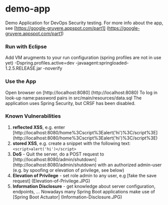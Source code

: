 # demo-app
Demo Application for DevOps Security testing. For more info about the app, see [https://google-gruyere.appspot.com/part1] (https://google-gruyere.appspot.com/part1)

### Run with Eclipse
Add VM arugments to your run configuration (spring profiles are not in use yet)
-Dspring.profiles.active=dev -javaagent:springloaded-1.2.5.RELEASE.jar -noverify

### Use the App
Open browser on [http://localhost:8080] (http://localhost:8080)
To log in look-up name:password pairs in src/main/resources/data.sql
The application uses Spring Security, but CRSF has been disabled.

### Known Vulnerabilities
1. **reflected XSS**, e.g. enter [http://localhost:8080/home%3Cscript%3Ealert('hi')%3C/script%3E] (http://localhost:8080/home%3Cscript%3Ealert('hi')%3C/script%3E)
2. **stored XSS**, e.g. create a snippet with the following text: ```<script>alert('hi')</script>```
3. **DoS** - Quit the server, do a POST request to [http://localhost:8080/admin/shutdown] (http://localhost:8080/admin/shutdown) with an authorized admin-user (e.g. by spoofing or elevation of privilege, see below)
4. **Elevation of Privilege** - set role admin to any user, e.g [fake the save request] (Elevation-of-Privilege.JPG)
5. **Information Disclosure** - get knowledge about server configuration, endpoints, ... Nowadays many Spring Boot applications make use of [Spring Boot Actuator] (Information-Disclosure.JPG) 
